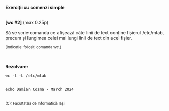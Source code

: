 **Exerciții cu comenzi simple**
<br>
<br>


**[wc #2]** (max 0.25p)

Să se scrie comanda ce afișează câte linii de text conține fișierul /etc/mtab, precum și lungimea celei mai lungi linii de text din acel fișier.

<sub>(Indicație: folosiți comanda wc.) </sub>

<br> 

**Rezolvare:**

```terminal
wc -l -L /etc/mtab


echo Damian Cozma - March 2024
```
<br>
<sub>(C): Facultatea de Informatică Iași </sub>
